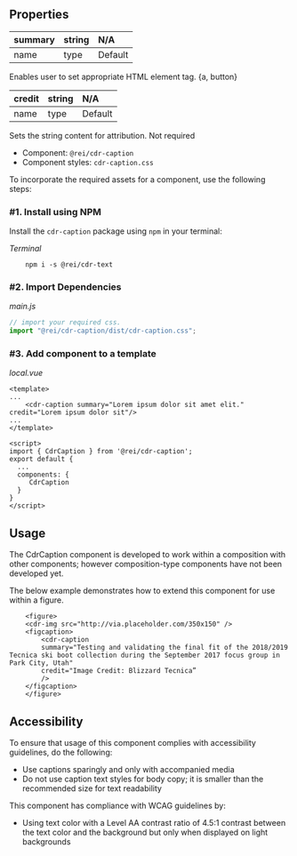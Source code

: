## Properties

| summary | string | N/A |
|:-----|:-------|:--------|
| name | type   | Default |

Enables user to set appropriate HTML element tag. {a, button}


| credit | string | N/A   |
|:-----|:-------|:--------|
| name | type   | Default |

Sets the string content for attribution. Not required



- Component: `@rei/cdr-caption`
- Component styles: `cdr-caption.css`

To incorporate the required assets for a component, use the following steps:

### #1. Install using NPM

Install the `cdr-caption` package using `npm` in your terminal:

_Terminal_

```terminal
    npm i -s @rei/cdr-text
```

### #2. Import Dependencies

_main.js_

```javascript
// import your required css.
import "@rei/cdr-caption/dist/cdr-caption.css";

```

### #3. Add component to a template

_local.vue_

```vue
<template>
...
    <cdr-caption summary="Lorem ipsum dolor sit amet elit." credit="Lorem ipsum dolor sit"/>
...
</template>

<script>
import { CdrCaption } from '@rei/cdr-caption';
export default {
  ...
  components: {
     CdrCaption  
  }
}
</script>
```

## Usage

The CdrCaption component is developed to work within a composition with other components; however composition-type components have not been developed yet.

The below example demonstrates how to extend this component for use within a figure.

```vue
    <figure>
    <cdr-img src="http://via.placeholder.com/350x150" />
    <figcaption>
        <cdr-caption
        summary="Testing and validating the final fit of the 2018/2019 Tecnica ski boot collection during the September 2017 focus group in Park City, Utah"
        credit="Image Credit: Blizzard Tecnica”
        />
    </figcaption>
    </figure>
```


## Accessibility

To ensure that usage of this component complies with accessibility guidelines, do the following:

- Use captions sparingly and only with accompanied media
- Do not use caption text styles for body copy; it is smaller than the recommended size for text readability

This component has compliance with WCAG guidelines by:

- Using text color with a Level AA contrast ratio of 4.5:1 contrast between the text color and the background but only when displayed on light backgrounds
